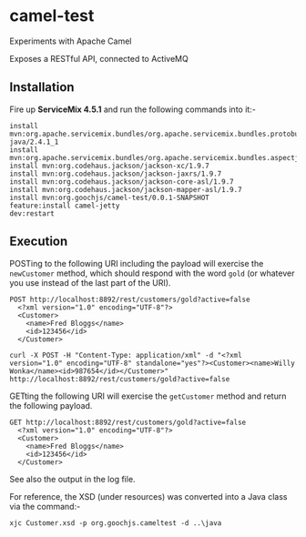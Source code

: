 camel-test
==========

Experiments with Apache Camel


Exposes a RESTful API, connected to ActiveMQ

Installation
------------

Fire up **ServiceMix 4.5.1** and run the following commands into it:-
  
    install mvn:org.apache.servicemix.bundles/org.apache.servicemix.bundles.protobuf-java/2.4.1_1  
    install mvn:org.apache.servicemix.bundles/org.apache.servicemix.bundles.aspectj/1.6.8_2
    install mvn:org.codehaus.jackson/jackson-xc/1.9.7
    install mvn:org.codehaus.jackson/jackson-jaxrs/1.9.7
    install mvn:org.codehaus.jackson/jackson-core-asl/1.9.7
    install mvn:org.codehaus.jackson/jackson-mapper-asl/1.9.7
    install mvn:org.goochjs/camel-test/0.0.1-SNAPSHOT
    feature:install camel-jetty
    dev:restart

Execution
---------

POSTing to the following URI including the payload will exercise the `newCustomer` method, which should respond with the word `gold` (or whatever you use instead of the last part of the URI).  

    POST http://localhost:8892/rest/customers/gold?active=false
      <?xml version="1.0" encoding="UTF-8"?>
      <Customer>
        <name>Fred Bloggs</name>
        <id>123456</id>
      </Customer>

    curl -X POST -H "Content-Type: application/xml" -d "<?xml version="1.0" encoding="UTF-8" standalone="yes"?><Customer><name>Willy Wonka</name><id>987654</id></Customer>" http://localhost:8892/rest/customers/gold?active=false

GETting the following URI will exercise the `getCustomer` method and return the following payload.

    GET http://localhost:8892/rest/customers/gold?active=false
      <?xml version="1.0" encoding="UTF-8"?>
      <Customer>
        <name>Fred Bloggs</name>
        <id>123456</id>
      </Customer>


See also the output in the log file.


For reference, the XSD (under resources) was converted into a Java class via the command:-

    xjc Customer.xsd -p org.goochjs.cameltest -d ..\java
  
